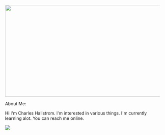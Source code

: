 <div align="center">
  <img src="https://media.giphy.com/media/xuXc3kD8AeVaw/giphy-downsized.gif" width="600" height="300"/>
</div>


About Me:

Hi I'm Charles Hallstrom.
I'm interested in various things.
I'm currently learning alot.
You can reach me online.



<div id="badges">
  <img src="https://img.shields.io/badge/Facebook-blue?logo=Facebook&logoColor=white"/>
</div>

